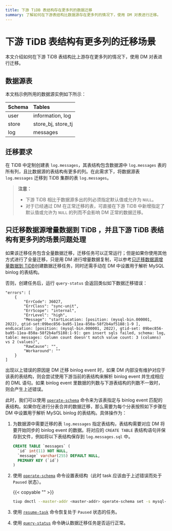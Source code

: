 ```yaml
---
title: 下游 TiDB 表结构存在更多列的数据迁移
summary: 了解如何在下游表结构比数据源存在更多列的情况下，使用 DM 对表进行迁移。
---
```


# 下游 TiDB 表结构有更多列的迁移场景

本文介绍如何在下游 TiDB 表结构比上游存在更多列的情况下，使用 DM 对表进行迁移。

## 数据源表

本文档示例所用的数据源实例如下所示：

| Schema | Tables |
|:------|:------|
| user  | information, log |
| store | store_bj, store_tj |
| log   | messages |

## 迁移要求

在 TiDB 中定制创建表 `log.messages`，其表结构包含数据源中 `log.messages` 表的所有列，且比数据源的表结构有更多的列。在此需求下，将数据源表 `log.messages` 迁移到 TiDB 集群的表 `log.messages`。

> **注意：**
>
> - 下游 TiDB 相比于数据源多出的列必须指定默认值或允许为 `NULL`。
> - 对于已经通过 DM 在正常迁移的表，可直接在下游 TiDB 中新增指定了默认值或允许为 `NULL` 的列而不会影响 DM 正常的数据迁移。

## 只迁移数据源增量数据到 TiDB ，并且下游 TiDB 表结构有更多列的场景问题处理

如果该迁移任务包含全量数据迁移，迁移任务可以正常运行；但是如果你使用其他方式进行了全量迁移，只是用 DM 进行增量数据复制，可以参考[只迁移数据源增量数据到 TiDB](/dm/usage-scenario-incremental-migration.md#创建同步任务)创建数据迁移任务，同时还需手动在 DM 中设置用于解析 MySQL binlog 的表结构。

否则，创建任务后，运行 `query-status` 会返回类似如下数据迁移错误：

```
"errors": [
    {
        "ErrCode": 36027,
        "ErrClass": "sync-unit",
        "ErrScope": "internal",
        "ErrLevel": "high",
        "Message": "startLocation: [position: (mysql-bin.000001, 2022), gtid-set:09bec856-ba95-11ea-850a-58f2b4af5188:1-9 ], endLocation: [position: (mysql-bin.000001, 2022), gtid-set: 09bec856-ba95-11ea-850a-58f2b4af5188:1-9]: gen insert sqls failed, schema: log, table: messages: Column count doesn't match value count: 3 (columns) vs 2 (values)",
        "RawCause": "",
        "Workaround": ""
    }
]
```

出现以上错误的原因是 DM 迁移 binlog event 时，如果 DM 内部没有维护对应于该表的表结构，则会尝试使用下游当前的表结构来解析 binlog event 并生成相应的 DML 语句。如果 binlog event 里数据的列数与下游表结构的列数不一致时，则会产生上述错误。

此时，我们可以使用 [`operate-schema`](/dm/dm-manage-schema.md) 命令来为该表指定与 binlog event 匹配的表结构。如果你在进行分表合并的数据迁移，那么需要为每个分表按照如下步骤在 DM 中设置用于解析 MySQL binlog 的表结构。具体操作为：

1. 为数据源中需要迁移的表 `log.messages` 指定表结构，表结构需要对应 DM 将要开始同步的 binlog event 的数据。将对应的 `CREATE TABLE` 表结构语句并保存到文件，例如将以下表结构保存到 `log.messages.sql` 中。

    ```sql
    CREATE TABLE `messages` (
      `id` int(11) NOT NULL,
      `message` varchar(255) DEFAULT NULL,
      PRIMARY KEY (`id`)
    )
    ```

2. 使用 [`operate-schema`](/dm/dm-manage-schema.md) 命令设置表结构（此时 task 应该由于上述错误而处于 `Paused` 状态）。

    {{< copyable "" >}}
    
    ```bash
    tiup dmctl --master-addr <master-addr> operate-schema set -s mysql-01 task-test -d log -t message log.message.sql
    ```    

3. 使用 [`resume-task`](/dm/dm-resume-task.md) 命令恢复处于 `Paused` 状态的任务。

4. 使用 [`query-status`](/dm/dm-query-status.md) 命令确认数据迁移任务是否运行正常。

